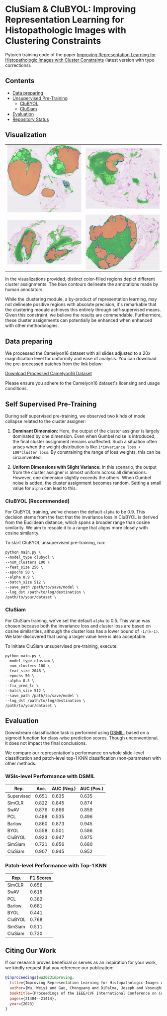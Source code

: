 # CluSiam & CluBYOL: Improving Representation Learning for Histopathologic Images with Clustering Constraints
Pytorch training code of the paper [Improving Representation Learning for Histopathologic Images with Cluster Constraints](https://arxiv.org/abs/2310.12334) (latest version with typo corrections).

## Contents

<!-- - [Visualization](#visualization) -->
- [Data preparing](#getting-started)
- [Unsupervised Pre-Training](#unsupervised-pre-training)
  - [CluBYOL](#clubyol)
  - [CluSiam](#clusiam)
- [Evaluation](#evaluation)
- [Repository Status](#repository-status)

## Visualization
<table>
  <tr>
    <td><img src="assets\tumor_076.png" alt="Image 1" width="400"/></td>
    <td><img src="assets\tumor_090.png" alt="Image 2" width="400"/></td>
  </tr>
  <tr>
    <td><img src="assets\tumor_085.png" alt="Image 3" width="400"/></td>
    <td><img src="assets\tumor_110.png" alt="Image 4" width="400"/></td>
  </tr>
</table>
In the visualizations provided, distinct color-filled regions depict different cluster assignments. The blue contours delineate the annotations made by human annotators.

While the clustering module, a by-product of representation learning, may not delineate positive regions with absolute precision, it's remarkable that the clustering module achieves this entirely through self-supervised means. Given this constraint, we believe the results are commendable. Furthermore, these cluster assignments can potentially be enhanced when enhanced with other methodologies.

## Data preparing
We processed the Camelyon16 dataset with all slides adjusted to a 20x magnification level for uniformity and ease of analysis. You can download the pre-processed patches from the link below:

[Download Processed Camelyon16 Dataset](https://www.dropbox.com/s/58j49j8vy2cwkpj/Camelyon_20xpatch.zip)

Please ensure you adhere to the Camelyon16 dataset's licensing and usage conditions.


## Self Supervised Pre-Training

During self supervised pre-training, we observed two kinds of mode collapse related to the cluster assigner:

1. **Dominant Dimension:** Here, the output of the cluster assigner is largely dominated by one dimension. Even when Gumbel noise is introduced, the final cluster assignment remains unaffected. Such a situation often arises when the weight distribution is like `1*invariance loss + 100*cluster loss`. By constraining the range of loss weights, this can be circumvented.

2. **Uniform Dimensions with Slight Variance:** In this scenario, the output from the cluster assigner is almost uniform across all dimensions. However, one dimension slightly exceeds the others. When Gumbel noise is added, the cluster assignment becomes random. Setting a small value for `alpha` can lead to this.

### CluBYOL (Recommended)
For CluBYOL training, we've chosen the default `alpha` to be 0.9. This decision stems from the fact that the invariance loss in CluBYOL is derived from the Euclidean distance, which spans a broader range than cosine similarity. We aim to rescale it to a range that aligns more closely with cosine similarity.

To start CluBYOL unsupervised pre-training, run:

```
python main.py \
--model_type clubyol \
--num_clusters 100 \
--feat_size 256 \
--epochs 50 \
--alpha 0.9 \
--batch_size 512 \
--save_path /path/to/save/model \
--log_dst /path/to/log/destination \
/path/to/your/dataset \
```

### CluSiam
For CluSiam training, we've set the default `alpha` to 0.5. This value was chosen because both the invariance loss and cluster loss are based on cosine similarities, although the cluster loss has a lower bound of `-1/(k-1)`. We later discovered that using a larger value here is also acceptable.

To initiate CluSiam unsupervised pre-training, execute:

```
python main.py \
--model_type clusiam \
--num_clusters 100 \
--feat_size 2048 \
--epochs 50 \
--alpha 0.5 \
--fix_pred_lr \
--batch_size 512 \
--save_path /path/to/save/model \
--log_dst /path/to/log/destination \
/path/to/your/dataset \
```

## Evaluation

Downstream classification task is performed using [DSMIL](https://github.com/binli123/dsmil-wsi/blob/master/train_tcga.py), based on a sigmoid function for class-wise prediction scores. Though unconventional, it does not impact the final conclusions.

We compare our representation's performance on whole slide-level classification and patch-level top-1 KNN classification (non-parameter) with other methods.

### WSIs-level Performance with DSMIL
| Rep.       | Acc.  |AUC (Neg.)|AUC (Pos.)|
|------------|-------|----------|----------|
| Supervised | 0.651 |   0.635  |   0.635  |
| SimCLR     | 0.822 |   0.845  |   0.874  |
| SwAV       | 0.876 |   0.866  |   0.859  |
| PCL        | 0.488 |   0.535  |   0.496  |
| Barlow.    | 0.860 |   0.873  |   0.945  |
| BYOL       | 0.558 |   0.501  |   0.586  |
| CluBYOL    | 0.923 |   0.947  |   0.975  |
| SimSiam    | 0.721 |   0.656  |   0.680  |
| CluSiam    | 0.907 |   0.945  |   0.952  |

### Patch-level Performance with Top-1 KNN
| Rep.       |F1 Scores|
|------------|-------|
| SimCLR     | 0.656 |
| SwAV       | 0.615 |
| PCL        | 0.382 |
| Barlow.    | 0.681 |
| BYOL       | 0.441 |
| CluBYOL    | 0.768 |
| SimSiam    | 0.511 |
| CluSiam    | 0.730 |

## Citing Our Work

If our research proves beneficial or serves as an inspiration for your work, we kindly request that you reference our publication:

```bibtex
@inproceedings{wu2023improving,
  title={Improving Representation Learning for Histopathologic Images with Cluster Constraints},
  author={Wu, Weiyi and Gao, Chongyang and DiPalma, Joseph and Vosoughi, Soroush and Hassanpour, Saeed},
  booktitle={Proceedings of the IEEE/CVF International Conference on Computer Vision},
  pages={21404--21414},
  year={2023}
}
```


